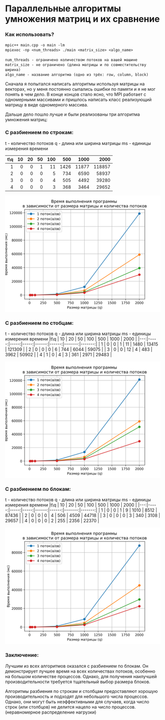 # Параллельные алгоритмы умножения матриц и их сравнение

### Как использовать?

```
mpic++ main.cpp -o main -lm
mpiexec -np <num_threads> ./main <matrix_size> <algo_name>

num_threads - ограничено количеством потоков на вашей машине
matrix_size - не ограничено (длина матрицы и по совместительству ширина)
algo_name - название алгоритма (одно из трёх: row, column, block)
```

Сначала я попытался написать алгоритмы используя матрицы на векторах, но у меня постоянно сыпались ошибки по памяти и я не мог понять в чем дело. В конце концов стало ясно, что MPI работает с одномерными массивами и пришлось написать класс реализующий матрицу в виде одномерного массива.

Дальше дело пошло лучше и были реализованы три алгоритма умножения матриц:

### С разбиением по строкам:
t - количество потоков
q - длина или ширина матрицы
ms - единицы измерения времени

|t\q |   10 |   20 |   50 |   100 |   500 |   1000 |   2000 |
|---:|-----:|-----:|-----:|------:|------:|-------:|-------:|
|  1 |    0 |    0 |    1 |    11 |  1426 |  11877 | 118857 |
|  2 |    0 |    0 |    0 |     5 |   734 |   6590 |  58937 |
|  3 |    0 |    0 |    0 |     4 |   505 |   4492 |  39280 |
|  4 |    0 |    0 |    0 |     3 |   368 |   3464 |  29652 |

![row](row.png)

### С разбиением по стобцам:
t - количество потоков
q - длина или ширина матрицы
ms - единицы измерения времени
|t\q |   10 |   20 |   50 |   100 |   500 |   1000 |   2000 |
|---:|-----:|-----:|-----:|------:|------:|-------:|-------:|
|  1 |    0 |    0 |    1 |    11 |  1480 |  13415 | 121309 |
|  2 |    0 |    0 |    0 |     6 |   744 |   6044 |  59075 |
|  3 |    0 |    0 |   12 |     4 |   483 |   3962 |  50902 |
|  4 |    1 |    0 |    4 |     3 |   361 |   2971 |  29483 |

![column](column.png)

### С разбиением по блокам:
t - количество потоков
q - длина или ширина матрицы
ms - единицы измерения времени
|t\q |   10 |   20 |   50 |   100 |   500 |   1000 |   2000 |
|---:|-----:|-----:|-----:|------:|------:|-------:|-------:|
|  1 |    0 |    0 |    1 |     9 |  1010 |   8512 |  87436 |
|  2 |    0 |    0 |    0 |     4 |   506 |   4509 |  44718 |
|  3 |    0 |    0 |    0 |     3 |   340 |   3108 |  29657 |
|  4 |    0 |    0 |    0 |     2 |   255 |   2356 |  22370 |

![block](block.png)

### Заключение:
Лучшим из всех алгоритмов оказался с разбиением по блокам. Он демонстрирует лучшее время на всех количествах потоков, особенно на большом количестве процессов. Однако, для получения наилучшей производительности требуется тщательный выбор размера блоков.

Алгоритмы разбиения по строкам и столбцам предоставляют хорошую производительность и подходят для небольшого числа процессов. Однако, они могут быть неэффективными для случаев, когда число строк (или столбцов) не делится нацело на число процессов. (неравномерное распределение нагрузки)

